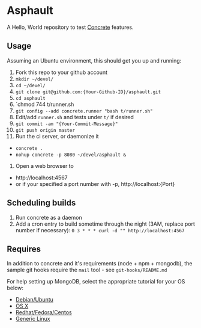 # Asphault

A Hello, World repository to test [Concrete](https://github.com/ryankee/concrete) features.

## Usage

Assuming an Ubuntu environment, this should get you up and running:

1. Fork this repo to your github account
1. `mkdir ~/devel/`
1. `cd ~/devel/`
1. `git clone git@github.com:{Your-Github-ID}/asphault.git`
1. `cd asphault`
1. `chmod 744 t/runner.sh
1. `git config --add concrete.runner "bash t/runner.sh"`
1. Edit/add `runner.sh` and tests under `t/` if desired
 1. `git commit -am "{Your-Commit-Message}"`
 1. `git push origin master`
1. Run the ci server, or daemonize it
 * `concrete .`
 * `nohup concrete -p 8080 ~/devel/asphault &`
1. Open a web browser to
 * http://localhost:4567
 * or if your specified a port number with -p, http://localhost:{Port}

## Scheduling builds

1. Run concrete as a daemon
1. Add a cron entry to build sometime through the night (3AM, replace port number if necessary):
    `0 3 * * * curl -d "" http://localhost:4567`

## Requires

In addition to concrete and it's requirements (node + npm + mongodb), the sample git hooks require the `mail` tool - see `git-hooks/README.md`

For help setting up MongoDB, select the appropriate tutorial for your OS below:

* [Debian/Ubuntu](http://docs.mongodb.org/manual/tutorial/install-mongodb-on-debian-or-ubuntu-linux/)
* [OS X](http://docs.mongodb.org/manual/tutorial/install-mongodb-on-os-x/)
* [Redhat/Fedora/Centos](http://docs.mongodb.org/manual/tutorial/install-mongodb-on-redhat-centos-or-fedora-linux/)
* [Generic Linux](http://docs.mongodb.org/manual/tutorial/install-mongodb-on-linux/)

